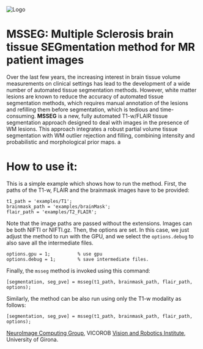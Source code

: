 ![Logo](https://github.com/sergivalverde/MSSEG/blob/master/logo.png)

# MSSEG: Multiple Sclerosis brain tissue SEGmentation method for MR patient images

Over the last few years, the increasing interest in brain tissue volume measurements on clinical settings has lead to the development of a wide number of automated tissue segmentation methods. However, white matter lesions are known to reduce the accuracy of automated tissue segmentation methods, which requires manual annotation of the lesions and refilling them before segmentation, which is tedious and time-consuming. __MSSEG__ is  a new, fully automated T1-w/FLAIR tissue segmentation approach designed to deal with images in the presence of WM lesions. This approach integrates a robust partial volume tissue segmentation with WM outlier rejection and filling, combining intensity and probabilistic and morphological prior maps.
a

# How to use it:

This is a simple example which shows how to run the method. First, the paths of the T1-w, FLAIR and the brainmask images have to be provided:

```
t1_path = 'examples/T1';
brainmask_path = 'examples/brainMask';
flair_path = 'examples/T2_FLAIR';
```
Note that the image paths are passed without the extensions. Images can be both NIFTI or NIFTI.gz. Then, the options are set. In this case, we just adjust the method to run with the GPU, and we select the ```options.debug``` to also save all the intermediate files.

```
options.gpu = 1;          % use gpu
options.debug = 1;        % save intermediate files.
```
Finally, the `msseg` method is invoked using this command:

```
[segmentation, seg_pve] = msseg(t1_path, brainmask_path, flair_path, options);
```
Similarly, the method can be also run using only the T1-w modality as follows:

```
[segmentation, seg_pve] = msseg(t1_path, brainmask_path, flair_path, options);
```

[NeuroImage Computing Group](http://atc.udg.edu/nic/research.html), VICOROB [Vision and Robotics Institute](vicorob.udg.edu), University of Girona.
